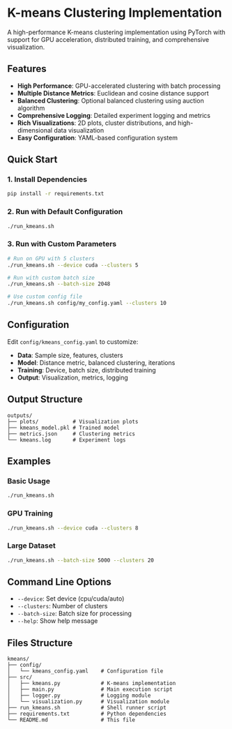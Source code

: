# K-means Clustering Implementation

A high-performance K-means clustering implementation using PyTorch with support for GPU acceleration, distributed training, and comprehensive visualization.

## Features

- **High Performance**: GPU-accelerated clustering with batch processing
- **Multiple Distance Metrics**: Euclidean and cosine distance support
- **Balanced Clustering**: Optional balanced clustering using auction algorithm
- **Comprehensive Logging**: Detailed experiment logging and metrics
- **Rich Visualizations**: 2D plots, cluster distributions, and high-dimensional data visualization
- **Easy Configuration**: YAML-based configuration system

## Quick Start

### 1. Install Dependencies

```bash
pip install -r requirements.txt
```

### 2. Run with Default Configuration

```bash
./run_kmeans.sh
```

### 3. Run with Custom Parameters

```bash
# Run on GPU with 5 clusters
./run_kmeans.sh --device cuda --clusters 5

# Run with custom batch size
./run_kmeans.sh --batch-size 2048

# Use custom config file
./run_kmeans.sh config/my_config.yaml --clusters 10
```

## Configuration

Edit `config/kmeans_config.yaml` to customize:

- **Data**: Sample size, features, clusters
- **Model**: Distance metric, balanced clustering, iterations
- **Training**: Device, batch size, distributed training
- **Output**: Visualization, metrics, logging

## Output Structure

```
outputs/
├── plots/           # Visualization plots
├── kmeans_model.pkl # Trained model
├── metrics.json     # Clustering metrics
└── kmeans.log       # Experiment logs
```

## Examples

### Basic Usage
```bash
./run_kmeans.sh
```

### GPU Training
```bash
./run_kmeans.sh --device cuda --clusters 8
```

### Large Dataset
```bash
./run_kmeans.sh --batch-size 5000 --clusters 20
```

## Command Line Options

- `--device`: Set device (cpu/cuda/auto)
- `--clusters`: Number of clusters
- `--batch-size`: Batch size for processing
- `--help`: Show help message

## Files Structure

```
kmeans/
├── config/
│   └── kmeans_config.yaml    # Configuration file
├── src/
│   ├── kmeans.py             # K-means implementation
│   ├── main.py               # Main execution script
│   ├── logger.py             # Logging module
│   └── visualization.py      # Visualization module
├── run_kmeans.sh             # Shell runner script
├── requirements.txt          # Python dependencies
└── README.md                 # This file
``` 